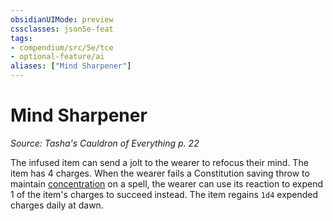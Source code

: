 ```yaml
---
obsidianUIMode: preview
cssclasses: json5e-feat
tags:
- compendium/src/5e/tce
- optional-feature/ai
aliases: ["Mind Sharpener"]
---
```

# Mind Sharpener
*Source: Tasha's Cauldron of Everything p. 22*  

The infused item can send a jolt to the wearer to refocus their mind. The item has 4 charges. When the wearer fails a Constitution saving throw to maintain [concentration](5E2014官方资源/规则/conditions.md#concentration) on a spell, the wearer can use its reaction to expend 1 of the item's charges to succeed instead. The item regains `1d4` expended charges daily at dawn.